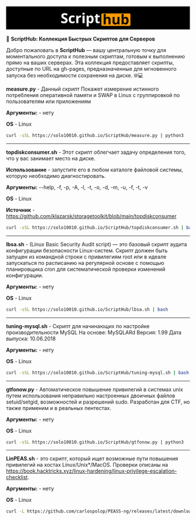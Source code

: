 <p align="center">
  <img src="https://raw.githubusercontent.com/solo10010/ScriptHub/main/ScriptHub.png" alt="ScriptHub Logo" width="800">
</p>

🚀 **ScriptHub: Коллекция Быстрых Скриптов для Серверов**

Добро пожаловать в **ScriptHub** — вашу центральную точку для моментального доступа к полезным скриптам, готовым к выполнению прямо на ваших серверах. Эта коллекция предоставляет скрипты, доступные по URL на gh-pages, предназначенные для мгновенного запуска без необходимости сохранения на диске. 🌐💻


**measure.py** - Данный скрипт Покажет измерение истинного потребления оперативной памяти и SWAP в Linux с группировкой по пользователям или приложениям

**Аргументы:** - нету

**OS** - Linux

```bash
curl -sSL https://solo10010.github.io/ScriptHub/measure.py | python3
```

---

**topdiskconsumer.sh** - Этот скрипт облегчает задачу определения того, что у вас занимает место на диске.

**Использование** - запустите его в любом каталоге файловой системы, которую необходимо диагностировать.

**Аргументы:** --help, -f, -p, -A, -l, -t, -o, -d, -m, -u, -f, -t, -v

**OS** - Linux

**Источник** - https://github.com/klazarsk/storagetoolkit/blob/main/topdiskconsumer

```bash
curl -sSL https://solo10010.github.io/ScriptHub/topdiskconsumer.sh | bash
```

---

**lbsa.sh** - (Linux Basic Security Audit script) — это базовый скрипт аудита конфигурации безопасности Linux-систем. Скрипт должен быть запущен из командной строки с привилегиям root или в идеале запускаться по расписанию на регулярной основе с помощью планировщика cron для систематической проверки изменений конфигурации. 

**Аргументы:** - нету

**OS** - Linux

```bash
curl -sSL https://solo10010.github.io/ScriptHub/lbsa.sh | bash
```

---

**tuning-mysql.sh** - Скрипт для начинающих по настройке производительности MySQL На основе: MySQLARd Версия: 1.99 Дата выпуска: 10.06.2018 

**Аргументы:** - нету

**OS** - Linux

```bash
curl -sSL https://solo10010.github.io/ScriptHub/tuning-mysql.sh | bash
```
---

**gtfonow.py** - Автоматическое повышение привилегий в системах unix путем использования неправильно настроенных двоичных файлов setuid/setgid, возможностей и разрешений sudo. Разработан для CTF, но также применим и в реальных пентестах.

**Аргументы:** - нету

**OS** - Linux

```bash
curl -sSL https://solo10010.github.io/ScriptHub/gtfonow.py | python3
```
---

**LinPEAS.sh** - это скрипт, который ищет возможные пути повышения привилегий на хостах Linux/Unix*/MacOS. Проверки описаны на https://book.hacktricks.xyz/linux-hardening/linux-privilege-escalation-checklist.

**Аргументы:** - нету

**OS** - Linux

```bash
curl -L https://github.com/carlospolop/PEASS-ng/releases/latest/download/linpeas.sh | sh
```

